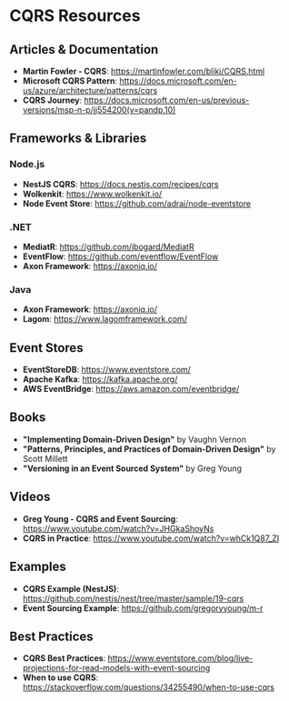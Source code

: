 # CQRS Resources

## Articles & Documentation

- **Martin Fowler - CQRS**: https://martinfowler.com/bliki/CQRS.html
- **Microsoft CQRS Pattern**: https://docs.microsoft.com/en-us/azure/architecture/patterns/cqrs
- **CQRS Journey**: https://docs.microsoft.com/en-us/previous-versions/msp-n-p/jj554200(v=pandp.10)

## Frameworks & Libraries

### Node.js
- **NestJS CQRS**: https://docs.nestjs.com/recipes/cqrs
- **Wolkenkit**: https://www.wolkenkit.io/
- **Node Event Store**: https://github.com/adrai/node-eventstore

### .NET
- **MediatR**: https://github.com/jbogard/MediatR
- **EventFlow**: https://github.com/eventflow/EventFlow
- **Axon Framework**: https://axoniq.io/

### Java
- **Axon Framework**: https://axoniq.io/
- **Lagom**: https://www.lagomframework.com/

## Event Stores

- **EventStoreDB**: https://www.eventstore.com/
- **Apache Kafka**: https://kafka.apache.org/
- **AWS EventBridge**: https://aws.amazon.com/eventbridge/

## Books

- **"Implementing Domain-Driven Design"** by Vaughn Vernon
- **"Patterns, Principles, and Practices of Domain-Driven Design"** by Scott Millett
- **"Versioning in an Event Sourced System"** by Greg Young

## Videos

- **Greg Young - CQRS and Event Sourcing**: https://www.youtube.com/watch?v=JHGkaShoyNs
- **CQRS in Practice**: https://www.youtube.com/watch?v=whCk1Q87_ZI

## Examples

- **CQRS Example (NestJS)**: https://github.com/nestjs/nest/tree/master/sample/19-cqrs
- **Event Sourcing Example**: https://github.com/gregoryyoung/m-r

## Best Practices

- **CQRS Best Practices**: https://www.eventstore.com/blog/live-projections-for-read-models-with-event-sourcing
- **When to use CQRS**: https://stackoverflow.com/questions/34255490/when-to-use-cqrs
